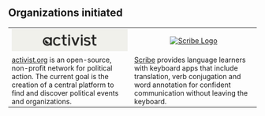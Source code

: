 ## Organizations initiated

<table border="0">
 <tr>
    <td><div align="center">
  <a href="https://github.com/activist-org/"><img src="https://raw.githubusercontent.com/activist-org/Organization/main/logo/activistGitHubOrgBanner.png" height=50% alt="activist Logo"></a>
</div></td>
    <td><div align="center">
  <a href="https://github.com/scribe-org/"><img src="https://raw.githubusercontent.com/scribe-org/Organization/main/logo/ScribeGitHubOrgBanner.png" height=50% alt="Scribe Logo"></a>
</div></td>
 </tr>
  <tr>
    <td><a href="https://activist.org">activist.org</a> is an open-source, non-profit network for political action. The current goal is the creation of a central platform to find and discover political events and organizations.
</td>
    <td><a href="https://github.com/scribe-org/">Scribe</a> provides language learners with keyboard apps that include translation, verb conjugation and word annotation for confident communication without leaving the keyboard.</td>
 </tr>
</table>
